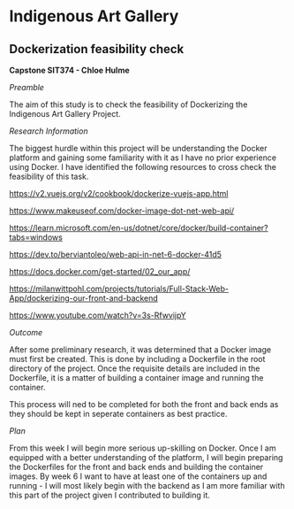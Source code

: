 # Indigenous Art Gallery

## Dockerization feasibility check

**Capstone SIT374 - Chloe Hulme**

_Preamble_

The aim of this study is to check the feasibility of Dockerizing the Indigenous Art Gallery Project.

_Research Information_

The biggest hurdle within this project will be understanding the Docker platform and gaining some
familiarity with it as I have no prior experience using Docker. I have identified the following
resources to cross check the feasibility of this task.

<https://v2.vuejs.org/v2/cookbook/dockerize-vuejs-app.html>

<https://www.makeuseof.com/docker-image-dot-net-web-api/>

<https://learn.microsoft.com/en-us/dotnet/core/docker/build-container?tabs=windows>

<https://dev.to/berviantoleo/web-api-in-net-6-docker-41d5>

<https://docs.docker.com/get-started/02_our_app/>

<https://milanwittpohl.com/projects/tutorials/Full-Stack-Web-App/dockerizing-our-front-and-backend>

<https://www.youtube.com/watch?v=3s-RfwvijpY>

_Outcome_

After some preliminary research, it was determined that a Docker image must first be created. This
is done by including a Dockerfile in the root directory of the project. Once the requisite details
are included in the Dockerfile, it is a matter of building a container image and running the
container.

This process will ned to be completed for both the front and back ends as they should be kept in
seperate containers as best practice.

_Plan_

From this week I will begin more serious up-skilling on Docker. Once I am equipped with a better
understanding of the platform, I will begin preparing the Dockerfiles for the front and back ends
and building the container images. By week 6 I want to have at least one of the containers up and
running - I will most likely begin with the backend as I am more familiar with this part of the
project given I contributed to building it.
